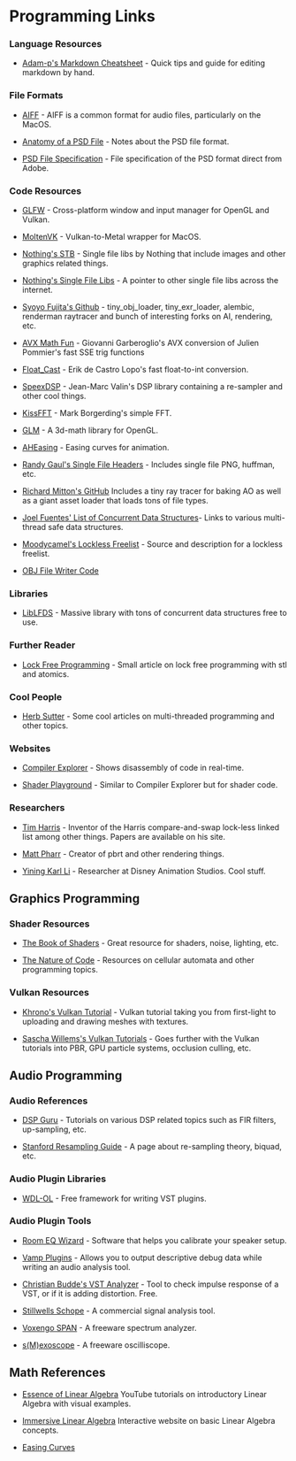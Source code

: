 # Programming Links

### Language Resources

- [Adam-p's Markdown Cheatsheet](https://github.com/adam-p/markdown-here/wiki/Markdown-Cheatsheet) - Quick tips and guide for editing markdown by hand.

### File Formats

- [AIFF](http://muratnkonar.com/aiff/index.html) - AIFF is a common format for audio files, particularly on the MacOS.

- [Anatomy of a PSD File](https://github.com/layervault/psd.rb/wiki/Anatomy-of-a-PSD-File) - Notes about the PSD file format.

- [PSD File Specification](https://www.adobe.com/devnet-apps/photoshop/fileformatashtml/#50577409_72092) - File specification of the PSD format direct from Adobe.

### Code Resources

- [GLFW](http://www.glfw.org/) - Cross-platform window and input manager for OpenGL and Vulkan.

- [MoltenVK](https://github.com/KhronosGroup/MoltenVK) - Vulkan-to-Metal wrapper for MacOS.

- [Nothing's STB](https://github.com/nothings/stb) - Single file libs by Nothing that include images and other graphics related things.

- [Nothing's Single File Libs](https://github.com/nothings/single_file_libs) - A pointer to other single file libs across the internet.

- [Syoyo Fujita's Github](https://github.com/syoyo/tinyobjloader) - tiny_obj_loader, tiny_exr_loader, alembic, renderman raytracer and bunch of interesting forks on AI, rendering, etc.

- [AVX Math Fun](http://software-lisc.fbk.eu/avx_mathfun/) - Giovanni Garberoglio's AVX conversion of Julien Pommier's fast SSE trig functions

- [Float_Cast](https://github.com/erikd/libsamplerate/blob/master/src/float_cast.h) - Erik de Castro Lopo's fast float-to-int conversion.

- [SpeexDSP](https://github.com/xiph/speexdsp) - Jean-Marc Valin's DSP library containing a re-sampler and other cool things.

- [KissFFT](https://github.com/bazaar-projects/kissfft) - Mark Borgerding's simple FFT.

- [GLM](https://glm.g-truc.net/0.9.8/index.html) - A 3d-math library for OpenGL.

- [AHEasing](https://github.com/warrenm/AHEasing) - Easing curves for animation.

- [Randy Gaul's Single File Headers](https://github.com/RandyGaul/tinyheaders) - Includes single file PNG, huffman, etc.

- [Richard Mitton's GitHub](https://github.com/rmitton) Includes a tiny ray tracer for baking AO as well as a giant asset loader that loads tons of file types.

- [Joel Fuentes' List of Concurrent Data Structures](https://github.com/jfuentes/concurrent-data-structures)- Links to various multi-thread safe data structures.

- [Moodycamel's Lockless Freelist](http://moodycamel.com/blog/2014/solving-the-aba-problem-for-lock-free-free-lists) - Source and description for a lockless freelist.

- [OBJ File Writer Code](https://people.sc.fsu.edu/~jburkardt/cpp_src/obj_io/obj_io.html)

### Libraries

- [LibLFDS](http://liblfds.org/) - Massive library with tons of concurrent data structures free to use.

### Further Reader

- [Lock Free Programming](https://www.infoq.com/news/2014/10/cpp-lock-free-programming) - Small article on lock free programming with stl and atomics.

### Cool People

- [Herb Sutter](https://herbsutter.com/) - Some cool articles on multi-threaded programming and other topics.

### Websites

- [Compiler Explorer](https://godbolt.org/) - Shows disassembly of code in real-time.

- [Shader Playground](http://shader-playground.timjones.io/) - Similar to Compiler Explorer but for shader code.

### Researchers

- [Tim Harris](https://timharris.uk/) - Inventor of the Harris compare-and-swap lock-less linked list among other things. Papers are available on his site.

- [Matt Pharr](http://pharr.org/matt/blog/) - Creator of pbrt and other rendering things.

- [Yining Karl Li](https://blog.yiningkarlli.com/) - Researcher at Disney Animation Studios. Cool stuff.

## Graphics Programming

### Shader Resources

- [The Book of Shaders](https://thebookofshaders.com/) - Great resource for shaders, noise, lighting, etc.

- [The Nature of Code](http://natureofcode.com/book/) - Resources on cellular automata and other programming topics.

### Vulkan Resources

- [Khrono's Vulkan Tutorial](https://vulkan-tutorial.com/Introduction) - Vulkan tutorial taking you from first-light to uploading and drawing meshes with textures.

- [Sascha Willems's Vulkan Tutorials](https://github.com/SaschaWillems/Vulkan) - Goes further with the Vulkan tutorials into PBR, GPU particle systems, occlusion culling, etc.

## Audio Programming

### Audio References

- [DSP Guru](https://dspguru.com/) - Tutorials on various DSP related topics such as FIR filters, up-sampling, etc.

- [Stanford Resampling Guide](https://ccrma.stanford.edu/~jos/resample/) - A page about re-sampling theory, biquad, etc.

### Audio Plugin Libraries

- [WDL-OL](https://github.com/olilarkin/wdl-ol) - Free framework for writing VST plugins.

### Audio Plugin Tools

- [Room EQ Wizard](https://www.roomeqwizard.com/) - Software that helps you calibrate your speaker setup.

- [Vamp Plugins](https://www.vamp-plugins.org/) - Allows you to output descriptive debug data while writing an audio analysis tool.

- [Christian Budde's VST Analyzer](http://www.pcjv.de/applications/measurement-programs/) - Tool to check impulse response of a VST, or if it is adding distortion. Free.

- [Stillwells Schope](http://www.stillwellaudio.com/plugins/schope/) - A commercial signal analysis tool.

- [Voxengo SPAN](http://www.voxengo.com/product/span/) - A freeware spectrum analyzer.

- [s(M)exoscope](http://armandomontanez.com/smexoscope/) - A freeware oscilliscope.

## Math References

- [Essence of Linear Algebra](https://www.youtube.com/playlist?list=PLZHQObOWTQDPD3MizzM2xVFitgF8hE_ab) YouTube tutorials on introductory Linear Algebra with visual examples.

- [Immersive Linear Algebra](http://immersivemath.com/ila/index.html) Interactive website on basic Linear Algebra concepts.

- [Easing Curves](https://easings.net/)
